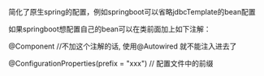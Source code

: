 简化了原生spring的配置，例如springboot可以省略jdbcTemplate的bean配置

<bean id="jdbcTemplate" class="org.springframework.jdbc.core.JdbcTemplate">
    <property name="dataSource" ref="dataSource"/>
</bean>

如果springboot想配置自己的bean可以在类前面加上如下注解：

@Component      //不加这个注解的话, 使用@Autowired 就不能注入进去了

@ConfigurationProperties(prefix = "xxx")  // 配置文件中的前缀
